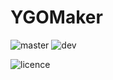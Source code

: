 # YGOMaker

![master](https://img.shields.io/travis/nekomatamune/ygomaker/master.svg?label=Master) ![dev](https://img.shields.io/travis/nekomatamune/ygomaker/dev.svg?label=Dev)

![licence](https://img.shields.io/github/license/nekomatamune/ygomaker)


